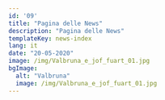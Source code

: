 ```yaml
---
id: '09'
title: "Pagina delle News"
description: "Pagina delle News"
templateKey: news-index
lang: it
date: "20-05-2020"
image: /img/Valbruna_e_jof_fuart_01.jpg
bgImage:
  alt: "Valbruna"
  image: /img/Valbruna_e_jof_fuart_01.jpg
---
```

